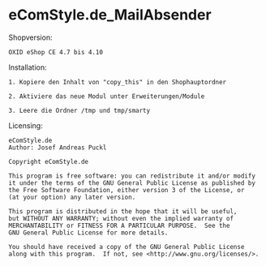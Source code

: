 eComStyle.de_MailAbsender
==========================

Shopversion:

	OXID eShop CE 4.7 bis 4.10


Installation:

	1. Kopiere den Inhalt von "copy_this" in den Shophauptordner  

	2. Aktiviere das neue Modul unter Erweiterungen/Module

	3. Leere die Ordner /tmp und tmp/smarty
	

Licensing: 

	eComStyle.de
	Author: Josef Andreas Puckl

	Copyright eComStyle.de

    This program is free software: you can redistribute it and/or modify
    it under the terms of the GNU General Public License as published by
    the Free Software Foundation, either version 3 of the License, or
    (at your option) any later version.

    This program is distributed in the hope that it will be useful,
    but WITHOUT ANY WARRANTY; without even the implied warranty of
    MERCHANTABILITY or FITNESS FOR A PARTICULAR PURPOSE.  See the
    GNU General Public License for more details.

    You should have received a copy of the GNU General Public License
    along with this program.  If not, see <http://www.gnu.org/licenses/>.